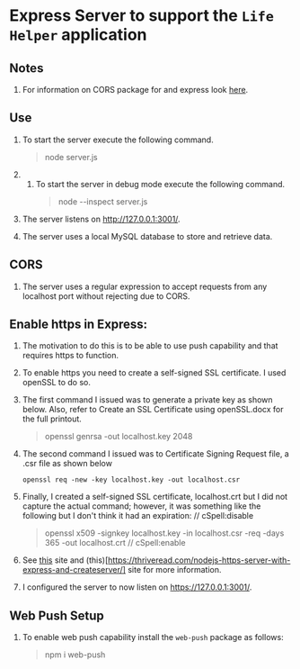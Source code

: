 # Express Server to support the `Life Helper` application

## Notes

1. For information on CORS package for and express look [here](https://expressjs.com/en/resources/middleware/cors.html).

## Use

1. To start the server execute the following command.

   > node server.js

1. 1. To start the server in debug mode execute the following command.
      > node --inspect server.js

1. The server listens on http://127.0.0.1:3001/.
1. The server uses a local MySQL database to store and retrieve data.

## CORS

1. The server uses a regular expression to accept requests from any localhost port without rejecting due to CORS.

## Enable https in Express:

1. The motivation to do this is to be able to use push capability and that requires https to function.
1. To enable https you need to create a self-signed SSL certificate. I used openSSL to do so.
1. The first command I issued was to generate a private key as shown below. Also, refer to Create an SSL Certificate using openSSL.docx for the full printout.

   > openssl genrsa -out localhost.key 2048

1. The second command I issued was to Certificate Signing Request file, a .csr file as shown below
   ```
   openssl req -new -key localhost.key -out localhost.csr
   ```
1. Finally, I created a self-signed SSL certificate, localhost.crt but I did not capture the actual command; however, it was something like the following but I don't think it had an expiration:
   // cSpell:disable

   > openssl x509 -signkey localhost.key -in localhost.csr -req -days 365 -out localhost.crt
   > // cSpell:enable

1. See [this](https://www.baeldung.com/openssl-self-signed-cert) site and (this)[https://thriveread.com/nodejs-https-server-with-express-and-createserver/] site for more information.
1. I configured the server to now listen on https://127.0.0.1:3001/.

## Web Push Setup

1. To enable web push capability install the `web-push` package as follows:
   > npm i web-push
